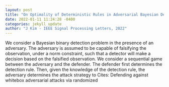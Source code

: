 ```yaml
--- 
layout: post 
title: "On Optimality of Deterministic Rules in Adversarial Bayesian Detection" 
date: 2022-01-11 11:24:28 -0400 
categories: jekyll update 
author: "J Kim - IEEE Signal Processing Letters, 2022" 
--- 
```

We consider a Bayesian binary detection problem in the presence of an adversary. The adversary is assumed to be capable of falsifying the observation, under a norm constraint, such that a detector will make a decision based on the falsified observation. We consider a sequential game between the adversary and the defender. The defender first determines the detection rule. Then, given the knowledge of the detection rule, the adversary determines the attack strategy to Cites: Defending against whitebox adversarial attacks via randomized
